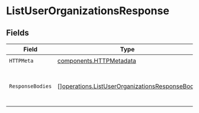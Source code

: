 # ListUserOrganizationsResponse


## Fields

| Field                                                                                                          | Type                                                                                                           | Required                                                                                                       | Description                                                                                                    |
| -------------------------------------------------------------------------------------------------------------- | -------------------------------------------------------------------------------------------------------------- | -------------------------------------------------------------------------------------------------------------- | -------------------------------------------------------------------------------------------------------------- |
| `HTTPMeta`                                                                                                     | [components.HTTPMetadata](../../models/components/httpmetadata.md)                                             | :heavy_check_mark:                                                                                             | N/A                                                                                                            |
| `ResponseBodies`                                                                                               | [][operations.ListUserOrganizationsResponseBody](../../models/operations/listuserorganizationsresponsebody.md) | :heavy_minus_sign:                                                                                             | An array of organizations that the user is a member of.                                                        |